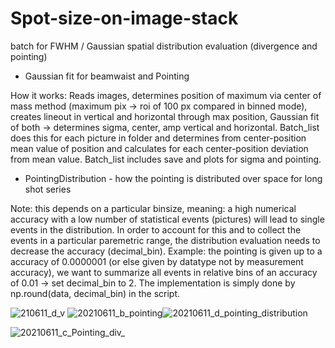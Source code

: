 
# Spot-size-on-image-stack
batch for FWHM / Gaussian spatial distribution evaluation (divergence and pointing)

- Gaussian fit for beamwaist and Pointing 

How it works: 
Reads images, determines position of maximum via center of mass method  (maximum pix -> roi of 100 px compared in binned mode), creates lineout in vertical and horizontal through max position, Gaussian fit of both -> determines sigma, center, amp vertical and horizontal. 
Batch_list does this for each picture in folder and determines from center-position mean value of position and calculates for each
center-position deviation from mean value. Batch_list includes save and plots for sigma and pointing.

- PointingDistribution - how the pointing is distributed over space for long shot series

Note: this depends on a particular binsize, meaning: a high numerical accuracy with a low number of statistical events (pictures) will lead to single events
in the distribution. In order to account for this and to collect the events in a particular paremetric range, the distribution evaluation needs to decrease the accuracy (decimal_bin). Example: the pointing is given up to a accuracy of 0.0000001 (or else given by datatype not by measurement accuracy), we want to summarize all events in relative bins of an accuracy of 0.01 -> set decimal_bin to 2. The implementation is simply done by np.round(data, decimal_bin) in the script.


![210611_d_v](https://user-images.githubusercontent.com/40790174/123233918-c51e7a00-d4da-11eb-89aa-9f4e75dc8e8b.png)
![20210611_b_pointing](https://user-images.githubusercontent.com/40790174/123233932-c94a9780-d4da-11eb-9fbb-8bfa37fd7277.png)![20210611_d_pointing_distribution](https://user-images.githubusercontent.com/40790174/123234020-dff0ee80-d4da-11eb-87d5-39f7a7dbb8b9.png)

![20210611_c_Pointing_div_](https://user-images.githubusercontent.com/40790174/123233991-d9627700-d4da-11eb-85e0-3493ccc64879.png)
